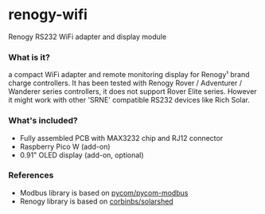 # renogy-wifi
Renogy RS232 WiFi adapter and display module

### What is it?

a compact WiFi adapter and remote monitoring display for Renogy¹ brand charge controllers. It has been tested with Renogy Rover / Adventurer / Wanderer series controllers, it does not support Rover Elite series. However it might work with other 'SRNE' compatible RS232 devices like Rich Solar.

### What's included?
- Fully assembled PCB with MAX3232 chip and RJ12 connector
- Raspberry Pico W (add-on)
- 0.91" OLED display (add-on, optional)

### References
- Modbus library is based on [pycom/pycom-modbus](https://github.com/pycom/pycom-modbus/)
- Renogy library is based on [corbinbs/solarshed](https://github.com/corbinbs/solarshed)
